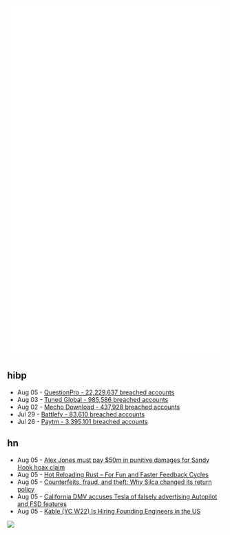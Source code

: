 ![Metrics](https://raw.githubusercontent.com/phixion/phixion/master/metrics.svg)

## hibp

<!--
for https://github.com/phixion/phixion/blob/main/.github/workflows/feeds.yml
-->
<!--START_SECTION:haveibeenpwnd-->
- Aug 05 - [QuestionPro - 22,229,637 breached accounts](https://haveibeenpwned.com/PwnedWebsites#QuestionPro)
- Aug 03 - [Tuned Global - 985,586 breached accounts](https://haveibeenpwned.com/PwnedWebsites#TunedGlobal)
- Aug 02 - [Mecho Download - 437,928 breached accounts](https://haveibeenpwned.com/PwnedWebsites#MechoDownload)
- Jul 29 - [Battlefy - 83,610 breached accounts](https://haveibeenpwned.com/PwnedWebsites#Battlefy)
- Jul 26 - [Paytm - 3,395,101 breached accounts](https://haveibeenpwned.com/PwnedWebsites#Paytm)
<!--END_SECTION:haveibeenpwnd-->

## hn

<!--
for https://github.com/phixion/phixion/blob/main/.github/workflows/feeds.yml
-->
<!--START_SECTION:hn-->
- Aug 05 - [Alex Jones must pay $50m in punitive damages for Sandy Hook hoax claim](https://www.bbc.co.uk/news/world-us-canada-62444302)
- Aug 05 - [Hot Reloading Rust – For Fun and Faster Feedback Cycles](https://robert.kra.hn/posts/hot-reloading-rust/)
- Aug 05 - [Counterfeits, fraud, and theft: Why Silca changed its return policy](https://cyclingtips.com/2022/07/interview-silca-on-amazon-e-commerce-fraud-theft-returns/)
- Aug 05 - [California DMV accuses Tesla of falsely advertising Autopilot and FSD features](https://www.latimes.com/business/story/2022-08-05/dmv-false-advertising-tesla)
- Aug 05 - [Kable (YC W22) Is Hiring Founding Engineers in the US](https://kable.io)
<!--END_SECTION:hn-->

<!--
for https://yhype.me
-->
![](https://hit.yhype.me/github/profile?user_id=13013670)
